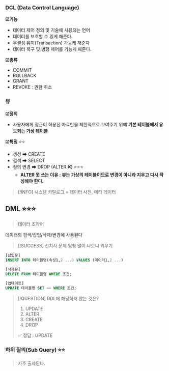 
### DCL (Data Control Language)

**☑기능** 
- 데이터 제어 정의 및 기술에 사용되는 언어
- 데이터를 보호할 수 있게 해준다.
- 무결성 유지(Transaction) 가능케 해준다
- 데이터 복구 및 병행 제어를 가능케 해준다.

**☑종류**
- COMMIT
- ROLLBACK
- GRANT
- REVOKE : 권한 취소


### 뷰 

**☑정의**
- 사용자에게 접근이 허용된 자료만을 제한적으로 보여주기 위해 **기본 테이블에서 유도되는 가상 테이블** 

**☑특징** ⭐⭐
- 생성 ➡ CREATE
- 검색 ➡ SELECT
- 정의 변경 ➡ DROP   (ALTER ❌)  ⭐⭐⭐
	- **ALTER 못 쓰는 이유 : 뷰는 가상의 테이블이므로 변경이 아니라 지우고 다시 작성해야 한다.**


> [!INFO] 시스템 카탈로그 = 데이터 사전, 메타 데이터 


## DML ⭐⭐⭐

> 데이터 조작어 

데이터의 검색/삽입/삭제/변경에 사용된다

>[!SUCCESS]  전치사 문제 엄청 많이 나오니 외우기 

```SQL
[삽입문]
INSERT INTO 테이블명(속성1,2 ...) VALUES (데이터1,2 ...)

[삭제문] 
DELETE FROM 테이블명 WHERE 조건;

[업데이트]
UPDATE 테이블명 SET ~~ WHERE 조건;
```




>[!QUESTION] DDL에 해당하지 않는 것은?
>1. UPDATE
>2. ALTER
>3. CREATE
>4. DROP
>
>✅ 정답 : UPDATE



### 하위 질의(Sub Query) ⭐⭐
> 자주 출제된다.

